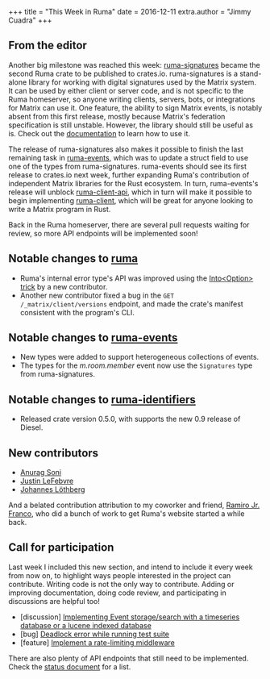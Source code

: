 +++
title = "This Week in Ruma"
date = 2016-12-11
extra.author = "Jimmy Cuadra"
+++

## From the editor

Another big milestone was reached this week: [ruma-signatures](https://github.com/ruma/ruma-signatures) became the second Ruma crate to be published to crates.io.
ruma-signatures is a stand-alone library for working with digital signatures used by the Matrix system.
It can be used by either client or server code, and is not specific to the Ruma homeserver, so anyone writing clients, servers, bots, or integrations for Matrix can use it.
One feature, the ability to sign Matrix events, is notably absent from this first release, mostly because Matrix's federation specification is still unstable.
However, the library should still be useful as is.
Check out the [documentation](https://docs.rs/ruma-signatures) to learn how to use it.

The release of ruma-signatures also makes it possible to finish the last remaining task in [ruma-events](https://github.com/ruma/ruma-events), which was to update a struct field to use one of the types from ruma-signatures. ruma-events should see its first release to crates.io next week, further expanding Ruma's contribution of independent Matrix libraries for the Rust ecosystem.
In turn, ruma-events's release will unblock [ruma-client-api](https://github.com/ruma/ruma-client-api), which in turn will make it possible to begin implementing [ruma-client](https://github.com/ruma/ruma-client), which will be great for anyone looking to write a Matrix program in Rust.

Back in the Ruma homeserver, there are several pull requests waiting for review, so more API endpoints will be implemented soon!

## Notable changes to [ruma](https://github.com/ruma/ruma)

* Ruma's internal error type's API was improved using the [Into\<Option\> trick](http://www.suspectsemantics.com/blog/2016/11/29/the-into-trick/) by a new contributor.
* Another new contributor fixed a bug in the `GET /_matrix/client/versions` endpoint, and made the crate's manifest consistent with the program's CLI.

## Notable changes to [ruma-events](https://github.com/ruma/ruma-events)

* New types were added to support heterogeneous collections of events.
* The types for the _m.room.member_ event now use the `Signatures` type from ruma-signatures.

## Notable changes to [ruma-identifiers](https://github.com/ruma/ruma-identifiers)

* Released crate version 0.5.0, with supports the new 0.9 release of Diesel.

## New contributors

* [Anurag Soni](https://github.com/anuragsoni)
* [Justin LeFebvre](https://github.com/jstnlef)
* [Johannes Löthberg](https://github.com/kyrias)

And a belated contribution attribution to my coworker and friend, [Ramiro Jr. Franco](https://github.com/rjfranco), who did a bunch of work to get Ruma's website started a while back.

## Call for participation

Last week I included this new section, and intend to include it every week from now on, to highlight ways people interested in the project can contribute.
Writing code is not the only way to contribute.
Adding or improving documentation, doing code review, and participating in discussions are helpful too!

* \[discussion\] [Implementing Event storage/search with a timeseries database or a lucene indexed database](https://github.com/ruma/ruma/issues/110)
* \[bug\] [Deadlock error while running test suite](https://github.com/ruma/ruma/issues/121)
* \[feature\] [Implement a rate-limiting middleware](https://github.com/ruma/ruma/issues/107)

There are also plenty of API endpoints that still need to be implemented.
Check the [status document](https://github.com/ruma/ruma/blob/master/STATUS.md) for a list.
